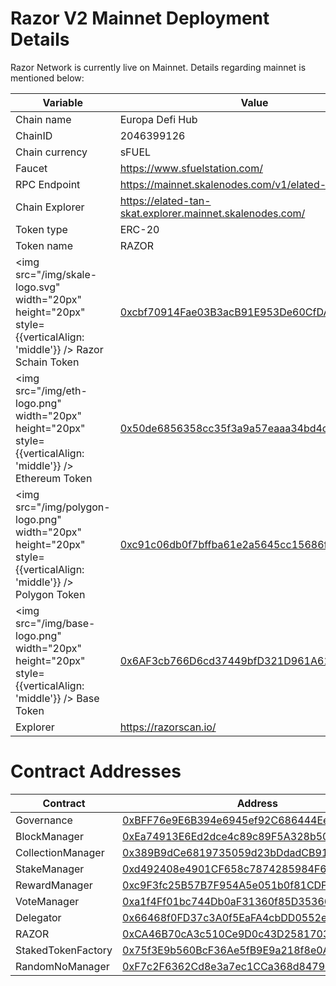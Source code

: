 # Razor V2 Mainnet Deployment Details

Razor Network is currently live on Mainnet. Details regarding mainnet is mentioned below:

| Variable                                                                                                          | Value                                                                                                                                                            |
| ----------------------------------------------------------------------------------------------------------------- | ---------------------------------------------------------------------------------------------------------------------------------------------------------------- |
| Chain name                                                                                                        | Europa Defi Hub                                                                                                                                                  |
| ChainID                                                                                                           | 2046399126                                                                                                                                                       |
| Chain currency                                                                                                    | sFUEL                                                                                                                                                            |
| Faucet                                                                                                            | https://www.sfuelstation.com/                                                                                                                                    |
| RPC Endpoint                                                                                                      | https://mainnet.skalenodes.com/v1/elated-tan-skat                                                                                                                |
| Chain Explorer                                                                                                    | https://elated-tan-skat.explorer.mainnet.skalenodes.com/                                                                                                         |
| Token type                                                                                                        | ERC-20                                                                                                                                                           |
| Token name                                                                                                        | RAZOR                                                                                                                                                            |
| <img src="/img/skale-logo.svg" width="20px" height="20px" style={{verticalAlign: 'middle'}} /> Razor Schain Token | [0xcbf70914Fae03B3acB91E953De60CfDAaCA8145f](https://turbulent-unique-scheat.explorer.mainnet.skalenodes.com/address/0xcbf70914Fae03B3acB91E953De60CfDAaCA8145f) |
| <img src="/img/eth-logo.png" width="20px" height="20px" style={{verticalAlign: 'middle'}} /> Ethereum Token       | [0x50de6856358cc35f3a9a57eaaa34bd4cb707d2cd](https://etherscan.io/token/0x50de6856358cc35f3a9a57eaaa34bd4cb707d2cd)                                              |
| <img src="/img/polygon-logo.png" width="20px" height="20px" style={{verticalAlign: 'middle'}} /> Polygon Token    | [0xc91c06db0f7bffba61e2a5645cc15686f0a8c828](https://polygonscan.com/address/0xc91c06db0f7bffba61e2a5645cc15686f0a8c828)                                         |
| <img src="/img/base-logo.png" width="20px" height="20px" style={{verticalAlign: 'middle'}} /> Base Token          | [0x6AF3cb766D6cd37449bfD321D961A61B0515c1BC](https://basescan.org/address/0x6AF3cb766D6cd37449bfD321D961A61B0515c1BC)                                            |
| Explorer                                                                                                          | https://razorscan.io/                                                                                                                                            |

# Contract Addresses

| Contract           | Address                                                                                                                                                   |
| ------------------ | --------------------------------------------------------------------------------------------------------------------------------------------------------- |
| Governance         | [0xBFF76e9E6B394e6945ef92C686444Ee4Ed5f1216](https://elated-tan-skat.explorer.mainnet.skalenodes.com/address/0xBFF76e9E6B394e6945ef92C686444Ee4Ed5f1216/) |
| BlockManager       | [0xEa74913E6Ed2dce4c89c89F5A328b507AfD86c0e](https://elated-tan-skat.explorer.mainnet.skalenodes.com/address/0xEa74913E6Ed2dce4c89c89F5A328b507AfD86c0e/) |
| CollectionManager  | [0x389B9dCe6819735059d23bDdadCB91a6d89eFE77](https://elated-tan-skat.explorer.mainnet.skalenodes.com/address/0x389B9dCe6819735059d23bDdadCB91a6d89eFE77/) |
| StakeManager       | [0xd492408e4901CF658c7874285984F6D5Db648D1E](https://elated-tan-skat.explorer.mainnet.skalenodes.com/address/0xd492408e4901CF658c7874285984F6D5Db648D1E/) |
| RewardManager      | [0xc9F3fc25B57B7F954A5e051b0f81CDF7A83dB610](https://elated-tan-skat.explorer.mainnet.skalenodes.com/address/0xc9F3fc25B57B7F954A5e051b0f81CDF7A83dB610/) |
| VoteManager        | [0xa1f4Ff01bc744Db0aF31360f85D35366c7CfBA9F](https://elated-tan-skat.explorer.mainnet.skalenodes.com/address/0xa1f4Ff01bc744Db0aF31360f85D35366c7CfBA9F/) |
| Delegator          | [0x66468f0FD37c3A0f5EaFA4cbDD0552ef9FbE7DAB](https://elated-tan-skat.explorer.mainnet.skalenodes.com/address/0x66468f0FD37c3A0f5EaFA4cbDD0552ef9FbE7DAB/) |
| RAZOR              | [0xCA46B70cA3c510Ce9D0c43D25817032e2F5354c0](https://elated-tan-skat.explorer.mainnet.skalenodes.com/address/0xCA46B70cA3c510Ce9D0c43D25817032e2F5354c0/) |
| StakedTokenFactory | [0x75f3E9b560BcF36Ae5fB9E9a218f8e0AAfa88446](https://elated-tan-skat.explorer.mainnet.skalenodes.com/address/0x75f3E9b560BcF36Ae5fB9E9a218f8e0AAfa88446/) |
| RandomNoManager    | [0xF7c2F6362Cd8e3a7ec1CCa368d84799F7C49A609](https://elated-tan-skat.explorer.mainnet.skalenodes.com/address/0xF7c2F6362Cd8e3a7ec1CCa368d84799F7C49A609/) |
